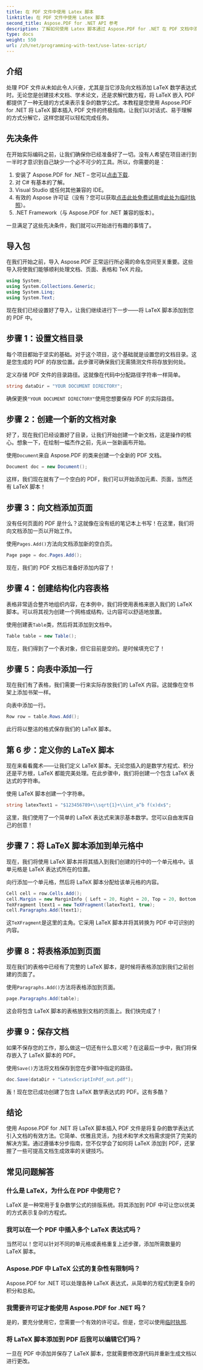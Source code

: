 ```yaml
---
title: 在 PDF 文件中使用 Latex 脚本
linktitle: 在 PDF 文件中使用 Latex 脚本
second_title: Aspose.PDF for .NET API 参考
description: 了解如何使用 Latex 脚本通过 Aspose.PDF for .NET 在 PDF 文档中添加数学表达式或公式。
type: docs
weight: 550
url: /zh/net/programming-with-text/use-latex-script/
---
```

## 介绍

处理 PDF 文件从未如此令人兴奋，尤其是当它涉及向文档添加 LaTeX 数学表达式时。无论您是创建技术文档、学术论文，还是求解代数方程，将 LaTeX 嵌入 PDF 都提供了一种无缝的方式来表示复杂的数学公式。本教程是您使用 Aspose.PDF for .NET 将 LaTeX 脚本插入 PDF 文件的终极指南。让我们以对话式、易于理解的方式分解它，这样您就可以轻松完成任务。

## 先决条件

在开始实际编码之前，让我们确保你已经准备好了一切。没有人希望在项目进行到一半时才意识到自己缺少一个必不可少的工具。所以，你需要的是：

1. 安装了 Aspose.PDF for .NET – 您可以[点击下载](https://releases.aspose.com/pdf/net/). 
2. 对 C# 有基本的了解。
3. Visual Studio 或任何其他兼容的 IDE。
4. 有效的 Aspose 许可证（没有？您可以获取[点击此处免费试用](https://releases.aspose.com/)或[此处为临时执照](https://purchase.aspose.com/temporary-license/)）。
5. .NET Framework（与 Aspose.PDF for .NET 兼容的版本）。

一旦满足了这些先决条件，我们就可以开始进行有趣的事情了。

## 导入包

在我们开始之前，导入 Aspose.PDF 正常运行所必需的命名空间至关重要。这些导入将使我们能够顺利处理文档、页面、表格和 TeX 片段。

```csharp
using System;
using System.Collections.Generic;
using System.Linq;
using System.Text;
```

现在我们已经设置好了导入，让我们继续进行下一步——将 LaTeX 脚本添加到您的 PDF 中。

## 步骤 1：设置文档目录

每个项目都始于坚实的基础。对于这个项目，这个基础就是设置您的文档目录。这是您生成的 PDF 的存放位置。此步骤可确保我们无需猜测文件将存放到何处。

定义存储 PDF 文件的目录路径。这就像在代码中分配路径字符串一样简单。

```csharp
string dataDir = "YOUR DOCUMENT DIRECTORY";
```

确保更换`"YOUR DOCUMENT DIRECTORY"`使用您想要保存 PDF 的实际路径。

## 步骤 2：创建一个新的文档对象

好了，现在我们已经设置好了目录，让我们开始创建一个新文档，这是操作的核心。想象一下，在绘制一幅杰作之前，先从一张新画布开始。

使用`Document`来自 Aspose.PDF 的类来创建一个全新的 PDF 文档。

```csharp
Document doc = new Document();
```

这样，我们现在就有了一个空白的 PDF，我们可以开始添加元素、页面，当然还有 LaTeX 脚本！

## 步骤 3：向文档添加页面

没有任何页面的 PDF 是什么？这就像在没有纸的笔记本上书写！在这里，我们将向文档添加一页以开始工作。

使用`Pages.Add()`方法向文档添加新的空白页。

```csharp
Page page = doc.Pages.Add();
```

现在，我们的 PDF 文档已准备好添加内容了！

## 步骤 4：创建结构化内容表格

表格非常适合整齐地组织内容，在本例中，我们将使用表格来嵌入我们的 LaTeX 脚本。可以将其视为创建一个网格或结构，让内容可以舒适地放置。

使用创建表`Table`类，然后将其添加到文档中。

```csharp
Table table = new Table();
```

现在，我们得到了一个表对象，但它目前是空的。是时候填充它了！

## 步骤 5：向表中添加一行

现在我们有了表格，我们需要一行来实际存放我们的 LaTeX 内容。这就像在空书架上添加书架一样。

向表中添加一行。

```csharp
Row row = table.Rows.Add();
```

此行将以整洁的格式保存我们的 LaTeX 脚本。

## 第 6 步：定义你的 LaTeX 脚本

现在来看看魔术——让我们定义 LaTeX 脚本。无论您插入的是数学方程式、积分还是平方根，LaTeX 都能完美处理。在此步骤中，我们将创建一个包含 LaTeX 表达式的字符串。

使用 LaTeX 脚本创建一个字符串。

```csharp
string latexText1 = "$123456789+\\sqrt{1}+\\int_a^b f(x)dx$";
```

这里，我们使用了一个简单的 LaTeX 表达式来演示基本数学。您可以自由发挥自己的创意！

## 步骤 7：将 LaTeX 脚本添加到单元格中

现在，我们将使用 LaTeX 脚本并将其插入到我们创建的行中的一个单元格中。该单元格是 LaTeX 表达式所在的位置。

向行添加一个单元格，然后将 LaTeX 脚本分配给该单元格的内容。

```csharp
Cell cell = row.Cells.Add();
cell.Margin = new MarginInfo { Left = 20, Right = 20, Top = 20, Bottom = 20 };
TeXFragment ltext1 = new TeXFragment(latexText1, true);
cell.Paragraphs.Add(ltext1);
```

这`TeXFragment`是这里的主角。它采用 LaTeX 脚本并将其转换为 PDF 中可识别的内容。

## 步骤 8：将表格添加到页面

现在我们的表格中已经有了完整的 LaTeX 脚本，是时候将表格添加到我们之前创建的页面了。

使用`Paragraphs.Add()`方法将表格添加到页面。

```csharp
page.Paragraphs.Add(table);
```

这会将包含 LaTeX 脚本的表格放到文档的页面上。我们快完成了！

## 步骤 9：保存文档

如果不保存您的工作，那么做这一切还有什么意义呢？在这最后一步中，我们将保存嵌入了 LaTeX 脚本的 PDF。

使用`Save()`方法将文档保存到您在步骤1中指定的路径。

```csharp
doc.Save(dataDir + "LatexScriptInPdf_out.pdf");
```

轰！现在您已成功创建了包含 LaTeX 数学表达式的 PDF。这有多酷？

## 结论

使用 Aspose.PDF for .NET 将 LaTeX 脚本插入 PDF 文件是将复杂的数学表达式引入文档的有效方法。它简单、优雅且灵活，为技术和学术文档需求提供了完美的解决方案。通过遵循本分步指南，您不仅学会了如何将 LaTeX 添加到 PDF，还掌握了一些可提高文档生成效率的关键技巧。

## 常见问题解答

### 什么是 LaTeX，为什么在 PDF 中使用它？
LaTeX 是一种常用于复杂数学公式的排版系统。将其添加到 PDF 中可让您以优美的方式表示复杂的方程式。

### 我可以在一个 PDF 中插入多个 LaTeX 表达式吗？
当然可以！您可以针对不同的单元格或表格重复上述步骤，添加所需数量的 LaTeX 脚本。

### Aspose.PDF 中 LaTeX 公式的复杂性有限制吗？
Aspose.PDF for .NET 可以处理各种 LaTeX 表达式，从简单的方程式到更复杂的积分和总和。

### 我需要许可证才能使用 Aspose.PDF for .NET 吗？
是的，要充分使用它，您需要一个有效的许可证。但是，您可以使用[临时执照](https://purchase.aspose.com/temporary-license/).

### 将 LaTeX 脚本添加到 PDF 后我可以编辑它们吗？
一旦在 PDF 中添加并保存了 LaTeX 脚本，您就需要修改源代码并重新生成文档以进行更改。
